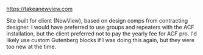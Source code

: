 https://takeanewview.com

Site built for client (NewView), based on design comps from contracting designer. I would have preferred to use groups and repeaters with the ACF installation, but the client preferred not to pay the yearly fee for ACF pro. I'd likely use custom Gutenberg blocks if I was doing this again, but they were too new at the time.
